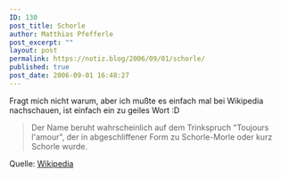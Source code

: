 ```yaml
---
ID: 130
post_title: Schorle
author: Matthias Pfefferle
post_excerpt: ""
layout: post
permalink: https://notiz.blog/2006/09/01/schorle/
published: true
post_date: 2006-09-01 16:48:27
---
```

Fragt mich nicht warum, aber ich mußte es einfach mal bei Wikipedia nachschauen, ist einfach ein zu geiles Wort :D
<blockquote>Der Name beruht wahrscheinlich auf dem Trinkspruch "Toujours l'amour", der in abgeschliffener Form zu Schorle-Morle oder kurz Schorle wurde.</blockquote>
Quelle: <a href="http://de.wikipedia.org/wiki/Schorle">Wikipedia</a>